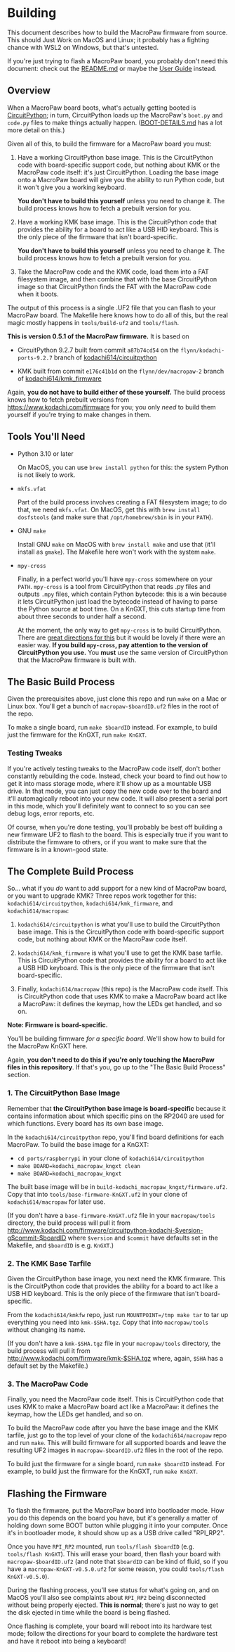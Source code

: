 # Building

This document describes how to build the MacroPaw firmware from source. This
should Just Work on MacOS and Linux; it probably has a fighting chance with
WSL2 on Windows, but that's untested.

If you're just trying to flash a MacroPaw board, you probably don't need this
document: check out the [README.md](README.md) or maybe the [User
Guide](USERGUIDE.md) instead.

## Overview

When a MacroPaw board boots, what's actually getting booted is
[CircuitPython]; in turn, CircuitPython loads up the MacroPaw's `boot.py` and
`code.py` files to make things actually happen.
([BOOT-DETAILS.md](BOOT-DETAILS.md) has a lot more detail on this.)

Given all of this, to build the firmware for a MacroPaw board you must:

1. Have a working CircuitPython base image. This is the CircuitPython code with
   board-specific support code, but nothing about KMK or the MacroPaw code
   itself: it's just CircuitPython. Loading the base image onto a MacroPaw
   board will give you the ability to run Python code, but it won't give you a
   working keyboard.

   **You don't have to build this yourself** unless you need to change it. The
   build process knows how to fetch a prebuilt version for you.

2. Have a working KMK base image. This is the CircuitPython code that provides
   the ability for a board to act like a USB HID keyboard. This is the only
   piece of the firmware that isn't board-specific.

   **You don't have to build this yourself** unless you need to change it. The
   build process knows how to fetch a prebuilt version for you.

3. Take the MacroPaw code and the KMK code, load them into a FAT filesystem
   image, and then combine that with the base CircuitPython image so that
   CircuitPython finds the FAT with the MacroPaw code when it boots.

The output of this process is a single .UF2 file that you can flash to your
MacroPaw board. The Makefile here knows how to do all of this, but the real
magic mostly happens in `tools/build-uf2` and `tools/flash`.

**This is version 0.5.1 of the MacroPaw firmware.** It is based on

- CircuitPython 9.2.7 built from commit `a87b74cd54` on the
  `flynn/kodachi-ports-9.2.7` branch of
  [kodachi614/circuitpython](https://github.com/kodachi614/circuitpython)

- KMK built from commit `e176c41b1d` on the `flynn/dev/macropaw-2` branch of
  [kodachi614/kmk_firmware](https://github.com/kodachi614/kmk_firmware)

Again, **you do not have to build either of these yourself.** The build
process knows how to fetch prebuilt versions from
<https://www.kodachi.com/firmware> for you; you only _need_ to build them
yourself if you're trying to make changes in them.

[KMK Firmware]: https://github.com/KMKfw/kmk_firmware/
[CircuitPython]: https://circuitpython.org/

## Tools You'll Need

- Python 3.10 or later

   On MacOS, you can use `brew install python` for this: the system Python is
   not likely to work.

- `mkfs.vfat`

   Part of the build process involves creating a FAT filesystem image; to do
   that, we need `mkfs.vfat`. On MacOS, get this with `brew install
   dosfstools` (and make sure that `/opt/homebrew/sbin` is in your `PATH`).

- GNU `make`

   Install GNU `make` on MacOS with `brew install make` and use that (it'll
   install as `gmake`). The Makefile here won't work with the system `make`.

- `mpy-cross`

   Finally, in a perfect world you'll have `mpy-cross` somewhere on your
   `PATH`. `mpy-cross` is a tool from CircuitPython that reads .py files and
   outputs `.mpy` files, which contain Python bytecode: this is a win because
   it lets CircuitPython just load the bytecode instead of having to parse the
   Python source at boot time. On a KnGXT, this cuts startup time from about
   three seconds to under half a second.

   At the moment, the only way to get `mpy-cross` is to build CircuitPython.
   There are [great directions for this] but it would be lovely if there were
   an easier way. **If you build `mpy-cross`, pay attention to the version of
   CircuitPython you use.** You **must** use the same version of CircuitPython
   that the MacroPaw firmware is built with.

[great directions for this]: https://docs.circuitpython.org/en/latest/BUILDING.html

## The Basic Build Process

Given the prerequisites above, just clone this repo and run `make` on a Mac or
Linux box. You'll get a bunch of `macropaw-$boardID.uf2` files in the root of
the repo.

To make a single board, run `make $boardID` instead. For example, to build
just the firmware for the KnGXT, run `make KnGXT`.

### Testing Tweaks

If you're actively testing tweaks to the MacroPaw code itself, don't bother
constantly rebuilding the code. Instead, check your board to find out how to
get it into mass storage mode, where it'll show up as a mountable USB drive.
In that mode, you can just copy the new code over to the board and it'll
automagically reboot into your new code. It will also present a serial port in
this mode, which you'll definitely want to connect to so you can see debug
logs, error reports, etc.

Of course, when you're done testing, you'll probably be best off building a
new firmware UF2 to flash to the board. This is especially true if you want to
distribute the firmware to others, or if you want to make sure that the
firmware is in a known-good state.

## The Complete Build Process

So... what if you _do_ want to add support for a new kind of MacroPaw board,
or you want to upgrade KMK? Three repos work together for this:
`kodachi614/circuitpython`, `kodachi614/kmk_firmware`, and
`kodachi614/macropaw`:

1. `kodachi614/circuitpython` is what you'll use to build the CircuitPython
   base image. This is the CircuitPython code with board-specific support
   code, but nothing about KMK or the MacroPaw code itself.

2. `kodachi614/kmk_firmware` is what you'll use to get the KMK base tarfile.
   This is CircuitPython code that provides the ability for a board to act
   like a USB HID keyboard. This is the only piece of the firmware that isn't
   board-specific.

3. Finally, `kodachi614/macropaw` (this repo) is the MacroPaw code itself.
   This is CircuitPython code that uses KMK to make a MacroPaw board act like
   a MacroPaw: it defines the keymap, how the LEDs get handled, and so on.

**Note: Firmware is board-specific.**

You'll be building firmware _for a specific board_. We'll show how to build
for the MacroPaw KnGXT here.

Again, **you don't need to do this if you're only touching the MacroPaw files
in this repository**. If that's you, go up to the "The Basic Build Process"
section.

### 1. The CircuitPython Base Image

Remember that **the CircuitPython base image is board-specific** because it
contains information about which specific pins on the RP2040 are used for
which functions. Every board has its own base image.

In the `kodachi614/circuitpython` repo, you'll find board definitions for each
MacroPaw. To build the base image for a KnGXT:

- `cd ports/raspberrypi` in your clone of `kodachi614/circuitpython`
- `make BOARD=kodachi_macropaw_kngxt clean`
- `make BOARD=kodachi_macropaw_kngxt`

The built base image will be in `build-kodachi_macropaw_kngxt/firmware.uf2`.
Copy that into `tools/base-firmware-KnGXT.uf2` in your clone of
`kodachi614/macropaw` for later use.

(If you don't have a `base-firmware-KnGXT.uf2` file in your `macropaw/tools`
directory, the build process will pull it from
<http://www.kodachi.com/firmware/circuitpython-kodachi-$version-g$commit-$boardID>
where `$version` and `$commit` have defaults set in the Makefile, and
`$boardID` is e.g. `KnGXT`.)

### 2. The KMK Base Tarfile

Given the CircuitPython base image, you next need the KMK firmware. This is
the CircuitPython code that provides the ability for a board to act like a USB
HID keyboard. This is the only piece of the firmware that isn't
board-specific.

From the `kodachi614/kmkfw` repo, just run `MOUNTPOINT=/tmp make tar` to tar
up everything you need into `kmk-$SHA.tgz`. Copy that into
`macropaw/tools` without changing its name.

(If you don't have a `kmk-$SHA.tgz` file in your `macropaw/tools` directory,
the build process will pull it from
<http://www.kodachi.com/firmware/kmk-$SHA.tgz> where, again, `$SHA` has a
default set by the Makefile.)

### 3. The MacroPaw Code

Finally, you need the MacroPaw code itself. This is CircuitPython code that
uses KMK to make a MacroPaw board act like a MacroPaw: it defines the
keymap, how the LEDs get handled, and so on.

To build the MacroPaw code after you have the base image and the KMK tarfile,
just go to the top level of your clone of the `kodachi614/macropaw` repo and run
`make`. This will build firmware for all supported boards and leave the
resulting UF2 images in `macropaw-$boardID.uf2` files in the root of the repo.

To build just the firmware for a single board, run `make $boardID` instead.
For example, to build just the firmware for the KnGXT, run `make KnGXT`.

## Flashing the Firmware

To flash the firmware, put the MacroPaw board into bootloader mode. How you do
this depends on the board you have, but it's generally a matter of holding
down some BOOT button while plugging it into your computer. Once it's in
bootloader mode, it should show up as a USB drive called "RPI_RP2".

Once you have `RPI_RP2` mounted, run `tools/flash $boardID` (e.g. `tools/flash
KnGXT`). This will erase your board, then flash your board with
`macropaw-$boardID.uf2` (and note that `$boardID` can be kind of fluid, so if
you have a `macropaw-KnGXT-v0.5.0.uf2` for some reason, you could `tools/flash
KnGXT-v0.5.0`).

During the flashing process, you'll see status for what's going on, and on
MacOS you'll also see complaints about `RPI_RP2` being disconnected without
being properly ejected. **This is normal**; there's just no way to get the
disk ejected in time while the board is being flashed.

Once flashing is complete, your board will reboot into its hardware test mode;
follow the directions for your board to complete the hardware test and have it
reboot into being a keyboard!


